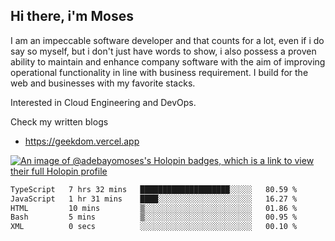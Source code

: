 ## Hi there, i'm Moses

I am an impeccable software developer and that counts for a lot, even if i do say so myself, but i don't just have words to show, i also possess a proven ability to maintain and enhance company software with the aim of improving operational functionality in line with business requirement. I build for the web and businesses with my favorite stacks.

Interested in Cloud Engineering and DevOps.

Check my written blogs
- https://geekdom.vercel.app

[![An image of @adebayomoses's Holopin badges, which is a link to view their full Holopin profile](https://holopin.me/adebayomoses)](https://holopin.io/@adebayomoses)

<!--START_SECTION:waka-->

```txt
TypeScript   7 hrs 32 mins   ████████████████████░░░░░   80.59 %
JavaScript   1 hr 31 mins    ████░░░░░░░░░░░░░░░░░░░░░   16.27 %
HTML         10 mins         ▒░░░░░░░░░░░░░░░░░░░░░░░░   01.86 %
Bash         5 mins          ▒░░░░░░░░░░░░░░░░░░░░░░░░   00.95 %
XML          0 secs          ░░░░░░░░░░░░░░░░░░░░░░░░░   00.10 %
```

<!--END_SECTION:waka-->
